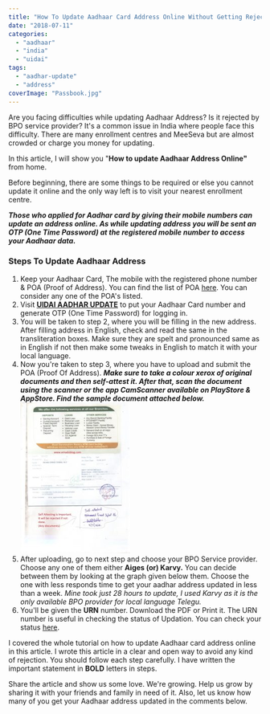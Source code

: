 ```yaml
---
title: "How To Update Aadhaar Card Address Online Without Getting Rejected? [BPO Method]"
date: "2018-07-11"
categories: 
  - "aadhaar"
  - "india"
  - "uidai"
tags: 
  - "aadhar-update"
  - "address"
coverImage: "Passbook.jpg"
---
```


Are you facing difficulties while updating Aadhaar Address? Is it rejected by BPO service provider? It's a common issue in India where people face this difficulty. There are many enrollment centres and MeeSeva but are almost crowded or charge you money for updating.

In this article, I will show you "**How to update Aadhaar Address Online"** from home.

Before beginning, there are some things to be required or else you cannot update it online and the only way left is to visit your nearest enrollment centre.

_**Those who applied for Aadhar card by giving their mobile numbers can update an address online. As while updating address you will be sent an OTP (One Time Password) at the registered mobile number to access your Aadhaar data.**_

### **Steps To Update Aadhaar Address**

1. Keep your Aadhaar Card, The mobile with the registered phone number & POA (Proof of Address). You can find the list of POA [here](https://ssup.uidai.gov.in/web/guest/ssup-instructions). You can consider any one of the POA's listed.
2. Visit **[UIDAI AADHAR UPDATE](http://j.gs/BGXe)** to put your Aadhaar Card number and generate OTP (One Time Password) for logging in.
3. You will be taken to step 2, where you will be filling in the new address. After filling address in English, check and read the same in the transliteration boxes. Make sure they are spelt and pronounced same as in English if not then make some tweaks in English to match it with your local language.
4. Now you're taken to step 3, where you have to upload and submit the POA (Proof Of Address). **_Make sure to take a colour xerox of original documents and then self-attest it. After that, scan the document using the scanner or the app CamScanner available on PlayStore & AppStore. Find the sample document attached below._** **_[![aadhaar address update self attestation](images/Passbook-218x300.jpg)](https://sastaeinstein.com/wp-content/uploads/2018/07/Passbook.jpg)_**
5. After uploading, go to next step and choose your BPO Service provider. Choose any one of them either **Aiges (or) Karvy.** You can decide between them by looking at the graph given below them. Choose the one with less responds time to get your aadhar address updated in less than a week. _Mine took just 28 hours to update, I used Karvy as it is the only available BPO provider for local language Telegu._
6. You'll be given the **URN** number. Download the PDF or Print it. The URN number is useful in checking the status of Updation. You can check your status [here](https://ssup.uidai.gov.in/web/guest/check-status).

I covered the whole tutorial on how to update Aadhaar card address online in this article. I wrote this article in a clear and open way to avoid any kind of rejection. You should follow each step carefully. I have written the important statement in **BOLD** letters in steps.

Share the article and show us some love. We're growing. Help us grow by sharing it with your friends and family in need of it. Also, let us know how many of you get your Aadhaar address updated in the comments below.
